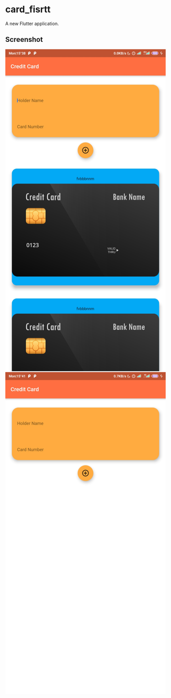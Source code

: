 # card_fisrtt

A new Flutter application.

## Screenshot
![picture](assets/images/screenshot/Screenshot_2020-02-03-15-38-43-988_com.enigma.card_fisrtt.jpg)
![picture](assets/images/screenshot/Screenshot_2020-02-03-15-41-08-781_com.enigma.card_fisrtt.jpg)